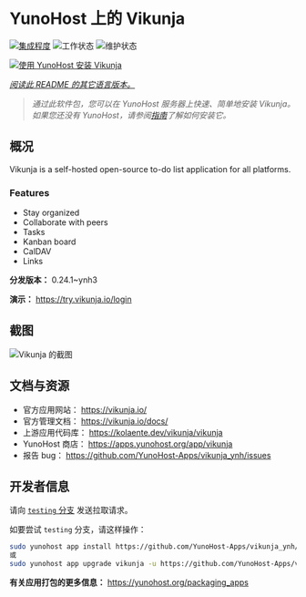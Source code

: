 <!--
注意：此 README 由 <https://github.com/YunoHost/apps/tree/master/tools/readme_generator> 自动生成
请勿手动编辑。
-->

# YunoHost 上的 Vikunja

[![集成程度](https://dash.yunohost.org/integration/vikunja.svg)](https://ci-apps.yunohost.org/ci/apps/vikunja/) ![工作状态](https://ci-apps.yunohost.org/ci/badges/vikunja.status.svg) ![维护状态](https://ci-apps.yunohost.org/ci/badges/vikunja.maintain.svg)

[![使用 YunoHost 安装 Vikunja](https://install-app.yunohost.org/install-with-yunohost.svg)](https://install-app.yunohost.org/?app=vikunja)

*[阅读此 README 的其它语言版本。](./ALL_README.md)*

> *通过此软件包，您可以在 YunoHost 服务器上快速、简单地安装 Vikunja。*  
> *如果您还没有 YunoHost，请参阅[指南](https://yunohost.org/install)了解如何安装它。*

## 概况

Vikunja is a self-hosted open-source to-do list application for all platforms.

### Features

- Stay organized 
- Collaborate with peers
- Tasks  
- Kanban board
- CalDAV
- Links  

**分发版本：** 0.24.1~ynh3

**演示：** <https://try.vikunja.io/login>

## 截图

![Vikunja 的截图](./doc/screenshots/kanban.png)

## 文档与资源

- 官方应用网站： <https://vikunja.io/>
- 官方管理文档： <https://vikunja.io/docs/>
- 上游应用代码库： <https://kolaente.dev/vikunja/vikunja>
- YunoHost 商店： <https://apps.yunohost.org/app/vikunja>
- 报告 bug： <https://github.com/YunoHost-Apps/vikunja_ynh/issues>

## 开发者信息

请向 [`testing` 分支](https://github.com/YunoHost-Apps/vikunja_ynh/tree/testing) 发送拉取请求。

如要尝试 `testing` 分支，请这样操作：

```bash
sudo yunohost app install https://github.com/YunoHost-Apps/vikunja_ynh/tree/testing --debug
或
sudo yunohost app upgrade vikunja -u https://github.com/YunoHost-Apps/vikunja_ynh/tree/testing --debug
```

**有关应用打包的更多信息：** <https://yunohost.org/packaging_apps>
